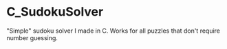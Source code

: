 # C_SudokuSolver
"Simple" sudoku solver I made in C. Works for all puzzles that don't require number guessing.
